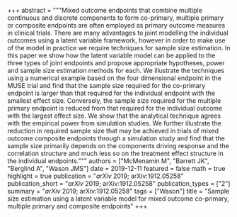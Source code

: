 +++
abstract = """Mixed outcome endpoints that combine multiple continuous and discrete components to form co-primary, multiple primary or composite endpoints are often employed as primary outcome measures in clinical trials. There are many advantages to joint modelling the individual outcomes using a latent variable framework, however in order to make use of the model in practice we require techniques for sample size estimation. In this paper we show how the latent variable model can be applied to the three types of joint endpoints and propose appropriate hypotheses, power and sample size estimation methods for each. We illustrate the techniques using a numerical example based on the four dimensional endpoint in the MUSE trial and find that the sample size required for the co-primary endpoint is larger than that required for the individual endpoint with the smallest effect size. Conversely, the sample size required for the multiple primary endpoint is reduced from that required for the individual outcome with the largest effect size. We show that the analytical technique agrees with the empirical power from simulation studies. We further illustrate the reduction in required sample size that may be achieved in trials of mixed outcome composite endpoints through a simulation study and find that the sample size primarily depends on the components driving response and the correlation structure and much less so on the treatment effect structure in the individual endpoints."""
authors = ["McMenamin M", "Barrett JK", "Berglind A", "Wason JMS"]
date = 2019-12-11
featured = false
math = true
highlight = true
publication = "*arXiv* 2019; arXiv:1912.05258"
publication_short = "*arXiv* 2019; arXiv:1912.05258"
publication_types = ["2"]
summary = "*arXiv* 2019; arXiv:1912.05258"
tags = ["Wason"]
title = "Sample size estimation using a latent variable model for mixed outcome co-primary, multiple primary and composite endpoints"
+++
